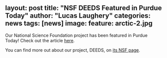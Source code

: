layout: post
title: "NSF DEEDS Featured in Purdue Today"
author: "Lucas Laughery"
categories: news
tags: [news]
image:
  feature: arctic-2.jpg
---
Our National Science Foundation project has been featured in Purdue Today!
Check out the article [here](https://www.itap.purdue.edu/newsroom/news/171011_DEEDS_Grant.html).

You can find more out about our project, DEEDS, on [its NSF page](https://www.nsf.gov/awardsearch/showAward?AWD_ID=1724728).
